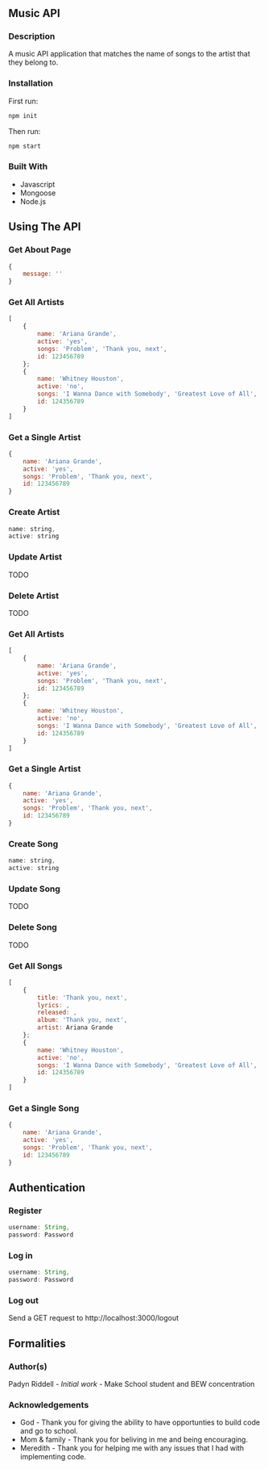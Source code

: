 # 

## Music API
### Description

A music API application that matches the name of songs to the artist that they belong to.

### Installation

First run:
```js
npm init
```

Then run:
```js
npm start
```

### Built With

* Javascript
* Mongoose
* Node.js

## Using The API
### Get About Page

```js
{
    message: ''
}
```


### Get All Artists

```js
[
    {
        name: 'Ariana Grande',
        active: 'yes',
        songs: 'Problem', 'Thank you, next',
        id: 123456789
    };
    {
        name: 'Whitney Houston',
        active: 'no',
        songs: 'I Wanna Dance with Somebody', 'Greatest Love of All',
        id: 124356789
    }
]
```

### Get a Single Artist

```js
{
    name: 'Ariana Grande',
    active: 'yes',
    songs: 'Problem', 'Thank you, next',
    id: 123456789
}
```

### Create Artist

```js
name: string,
active: string
```

### Update Artist

TODO

### Delete Artist

TODO

### Get All Artists

```js
[
    {
        name: 'Ariana Grande',
        active: 'yes',
        songs: 'Problem', 'Thank you, next',
        id: 123456789
    };
    {
        name: 'Whitney Houston',
        active: 'no',
        songs: 'I Wanna Dance with Somebody', 'Greatest Love of All',
        id: 124356789
    }
]
```

### Get a Single Artist

```js
{
    name: 'Ariana Grande',
    active: 'yes',
    songs: 'Problem', 'Thank you, next',
    id: 123456789
}
```

### Create Song

```js
name: string,
active: string
```

### Update Song

TODO

### Delete Song

TODO

### Get All Songs

```js
[
    {
        title: 'Thank you, next',
        lyrics: ,
        released: ,
        album: 'Thank you, next',
        artist: Ariana Grande
    };
    {
        name: 'Whitney Houston',
        active: 'no',
        songs: 'I Wanna Dance with Somebody', 'Greatest Love of All',
        id: 124356789
    }
]
```

### Get a Single Song

```js
{
    name: 'Ariana Grande',
    active: 'yes',
    songs: 'Problem', 'Thank you, next',
    id: 123456789
}
```

## Authentication
### Register

```js
username: String,
password: Password
```

### Log in

```js
username: String,
password: Password
```

### Log out

Send a GET request to http://localhost:3000/logout

## Formalities
### Author(s)

Padyn Riddell - <i>Initial work</i> - Make School student and BEW concentration

### Acknowledgements

* God - Thank you for giving the ability to have opportunties to build code and go to school.
* Mom & family - Thank you for beliving in me and being encouraging.
* Meredith - Thank you for helping me with any issues that I had with implementing code.